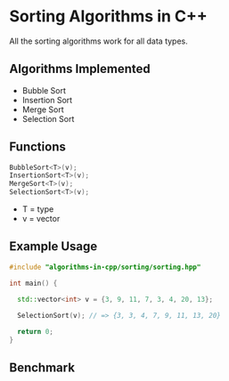 # Sorting Algorithms in C++
All the sorting algorithms work for all data types.


## Algorithms Implemented
- Bubble Sort
- Insertion Sort
- Merge Sort
- Selection Sort

## Functions
```cpp
BubbleSort<T>(v);
InsertionSort<T>(v);
MergeSort<T>(v);
SelectionSort<T>(v);
```
- T = type
- v = vector

## Example Usage
```cpp
#include "algorithms-in-cpp/sorting/sorting.hpp"

int main() {

  std::vector<int> v = {3, 9, 11, 7, 3, 4, 20, 13};
  
  SelectionSort(v); // => {3, 3, 4, 7, 9, 11, 13, 20}

  return 0;
}
```
## Benchmark
